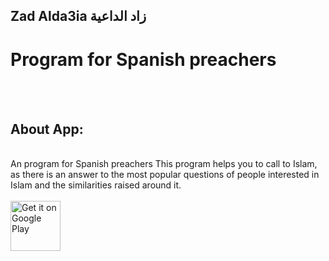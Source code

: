 ## Zad Alda3ia زاد الداعية 

<h1>Program for Spanish preachers</h1>
</br></br>
<h2>About App:</h2>
</br>
An program for Spanish preachers
This program helps you to call to Islam, as there is an answer to the most popular questions of people interested in Islam and the similarities raised around it.
</br></br>
<a href="https://play.google.com/store/apps/details?id=com.ahmet.Alda3ia">
  <img src="https://play.google.com/intl/en_us/badges/images/generic/en_badge_web_generic.png" alt="Get it on Google Play" height="80">
</a>
</br></br>
<div display: flex>
  <img src="https://user-images.githubusercontent.com/96287253/204239110-751bb7fa-8837-4037-ae18-03496d25f0b6.jpg"width="240 >
  <img src="https://user-images.githubusercontent.com/96287253/235202847-434c07e4-67fb-4dd2-a7c2-e8dc5bcb454c.png" width="240 >
  <img src="https://user-images.githubusercontent.com/96287253/235202856-d9af69e2-aaa0-4cee-81e1-bb30ea71c9d1.png" width="240 >
  <img src="https://user-images.githubusercontent.com/96287253/235202864-ca5994f5-91f5-429f-83b3-9ec6a1155b99.png" width="240 >
  <img src="https://user-images.githubusercontent.com/96287253/235202871-ae73501a-4e14-43cb-8c06-d38befbdf396.png" width="240 >
  <img src="https://user-images.githubusercontent.com/96287253/235202877-f712a440-a57f-43d3-9788-396ed49cd95b.png" width="240 >
  <img src="https://user-images.githubusercontent.com/96287253/235202886-6b425614-8dd6-437f-96a8-604646896ce4.png" width="240 >
</div>

